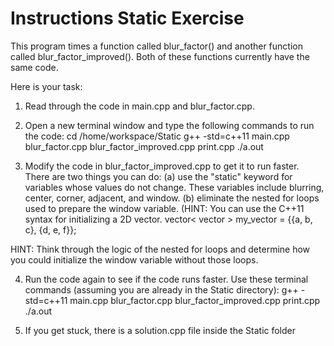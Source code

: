 # Instructions Static Exercise

This program times a function called blur_factor() and another function called blur_factor_improved(). Both of these functions currently have the same code. 

Here is your task:
1. Read through the code in main.cpp and blur_factor.cpp. 

2. Open a new terminal window and type the following commands to run the code:
cd /home/workspace/Static
g++ -std=c++11 main.cpp blur_factor.cpp blur_factor_improved.cpp print.cpp
./a.out

3. Modify the code in blur_factor_improved.cpp to get it to run faster. There are two things you can do: (a) use the "static" keyword for variables whose 
values do not change. These variables include blurring, center, corner, adjacent, and window. (b) eliminate the nested for loops used to prepare the window 
variable. (HINT: You can use the C++11 syntax for initializing a 2D vector. 
vector< vector<int> > my_vector = {{a, b, c}, {d, e, f}};
  
HINT: Think through the logic of the nested for loops and determine how you could initialize the window variable without those loops.

4. Run the code again to see if the code runs faster. Use these terminal commands (assuming you are already in the Static directory):
g++ -std=c++11 main.cpp blur_factor.cpp blur_factor_improved.cpp print.cpp
./a.out

5. If you get stuck, there is a solution.cpp file inside the Static folder

